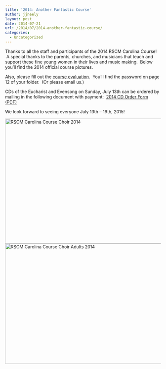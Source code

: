 ```yaml
---
title: '2014: Another Fantastic Course'
author: jjneely
layout: post
date: 2014-07-21
url: /2014/07/2014-another-fantastic-course/
categories:
  - Uncategorized
---
```

Thanks to all the staff and participants of the 2014 RSCM Carolina Course!  A special thanks to the parents, churches, and musicians that teach and support these fine young women in their lives and music making.  Below you&#8217;ll find the 2014 official course pictures.

Also, please fill out the [course evaluation][1].  You&#8217;ll find the password on page 12 of your folder.  (Or please email us.)

CDs of the Eucharist and Evensong on Sunday, July 13th can be ordered by mailing in the following document with payment:  [2014 CD Order Form (PDF)][2]

We look forward to seeing everyone July 13th &#8211; 19th, 2015!

[<img class="aligncenter size-large wp-image-650" src="/wp-content/uploads/2014/07/RSCM-Carolina-Course-Choir-2014-1024x647.jpg" alt="RSCM Carolina Course Choir 2014" width="640" height="404" />][3][<img class="aligncenter size-large wp-image-651" src="/wp-content/uploads/2014/07/RSCM-Carolina-Course-Choir-Adults-2014-1024x623.jpg" alt="RSCM Carolina Course Choir Adults 2014" width="640" height="389" />][4]

[1]: https://carolinarscm.org/course-information/course-feedback/
[2]: /wp-content/uploads/2014/07/2014-cd-flyer.pdf
[3]: /wp-content/uploads/2014/07/RSCM-Carolina-Course-Choir-2014.jpg
[4]: /wp-content/uploads/2014/07/RSCM-Carolina-Course-Choir-Adults-2014.jpg
